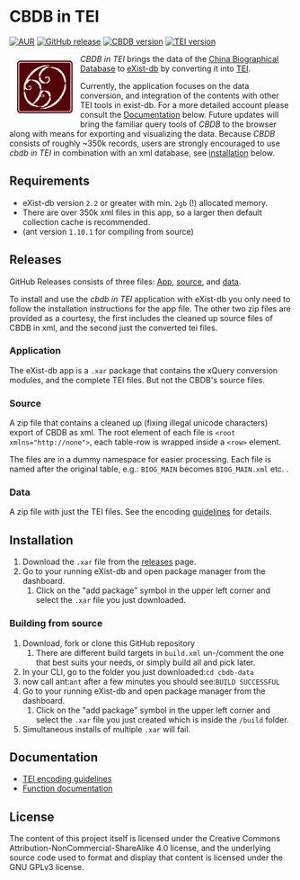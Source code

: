 # CBDB in TEI
[![AUR](https://img.shields.io/badge/license-GPLv3.0-blue.svg)](https://choosealicense.com/licenses/gpl-3.0/)
[![GitHub release](https://img.shields.io/badge/release-0.6.3-green.svg)](https://github.com/duncdrum/cbdb-data/releases/latest)
[![CBDB version](https://img.shields.io/badge/CBDB-20150202-red.svg)](https://hu-my.sharepoint.com/personal/hongsuwang_fas_harvard_edu/_layouts/15/guestaccess.aspx?guestaccesstoken=3E8k6iahdJx2Ew6k%2BAeKHDuP4DSSFzbpy02BbfjXhKs%3D&docid=09fda1531e3214410a18eb2aece0b003f)
[![TEI version](https://img.shields.io/badge/TEI_P5-3.1.0-yellow.svg)](http://www.tei-c.org/release/doc/tei-p5-doc/en/html/index.html)

<img src="icon.png" align="left" width="25%"/>

*CBDB in TEI* brings the data of the [China Biographical Database](http://projects.iq.harvard.edu/cbdb/home)
to [eXist-db](http://exist-db.org/exist/apps/homepage/index.html) by converting it into [TEI](http://www.tei-c.org/index.xml).

Currently, the application focuses on the data conversion, and integration of the contents with other TEI tools in exist-db.
For a more detailed account please consult the [Documentation](#documentation) below. Future updates will bring the familiar query
tools of *CBDB* to the browser along with means for exporting and visualizing the data.
Because *CBDB* consists of roughly ~350k records, users are strongly encouraged to use *cbdb in TEI* in combination with an xml database, see [installation](#installation) below.


## Requirements
*   eXist-db version ``2.2`` or greater with min. ``2gb`` (!) allocated memory.
*   There are over 350k xml files in this app, so a larger then default collection cache is recommended.
*   (ant version ``1.10.1`` for compiling from source)


## Releases
GitHub Releases consists of three files: [App](#application), [source](#source), and [data](#data).

To install and use the *cbdb in TEI* application with eXist-db you only need to follow the installation instructions for the app file.
The other two zip files are provided as a courtesy, the first includes the cleaned up source files of CBDB in xml, and the second
just the converted tei files.

### Application
The eXist-db app is a ``.xar`` package that contains the xQuery conversion modules, and the complete TEI files.
But not the CBDB's source files.

### Source
A zip file that contains a cleaned up (fixing illegal unicode characters) export of CBDB as xml.
The root element of each file is ```<root xmlns="http://none">```, each table-row is wrapped inside a ```<row>``` element.

The files are in a dummy namespace for easier processing.
Each file is named after the original table, e.g.:
```BIOG_MAIN``` becomes ```BIOG_MAIN.xml``` etc. .

### Data
A zip file with just the TEI files. See the encoding [guidelines](doc/encoding-desc.md) for details.

## Installation
1.  Download  the ``.xar`` file from the [releases](https://github.com/duncdrum/cbdb-data/releases) page.
2.  Go to your running eXist-db and open package manager from the dashboard.
    1.  Click on the "add package" symbol in the upper left corner and select the ``.xar`` file you just downloaded.

### Building from source
1.  Download, fork or clone this GitHub repository
    1.  There are different build targets in ```build.xml``` un-/comment the one that best suits your needs, or simply build all and pick later.
2.  In your CLI, go to the folder you just downloaded:``cd cbdb-data``
3.  now call ant:``ant`` after a few minutes you should see:``BUILD SUCCESSFUL``
4.  Go to your running eXist-db and open package manager from the dashboard.
    1.  Click on the "add package" symbol in the upper left corner and select the ``.xar`` file you just created which is inside the ``/build`` folder.
5.  Simultaneous installs of multiple ```.xar``` will fail.  


## Documentation
*   [TEI encoding guidelines](doc/encoding-desc.md)
*   [Function documentation](doc/function-doc.md)

## License
The content of this project itself is licensed under the Creative Commons Attribution-NonCommercial-ShareAlike 4.0 license,
and the underlying source code used to format and display that content is licensed under the GNU GPLv3 license.
